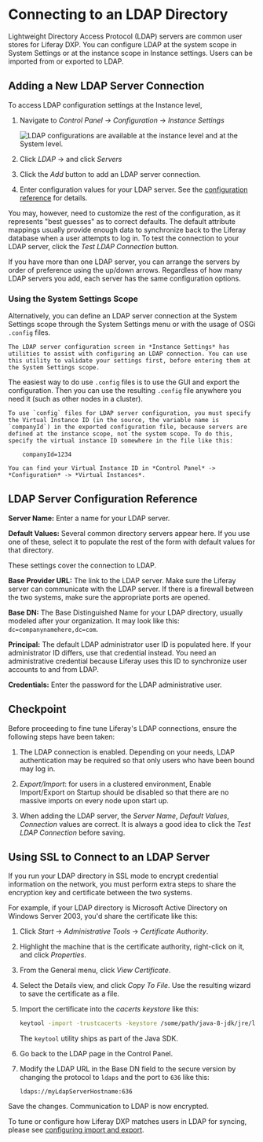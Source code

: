 # Connecting to an LDAP Directory

Lightweight Directory Access Protocol (LDAP) servers are common user stores for Liferay DXP. You can configure LDAP at the system scope in System Settings or at the instance scope in Instance settings. Users can be imported from or exported to LDAP.

## Adding a New LDAP Server Connection

To access LDAP configuration settings at the Instance level,

1. Navigate to *Control Panel &rarr; Configuration* &rarr; *Instance Settings*

    ![LDAP configurations are available at the instance level and at the System level.](./connecting-to-an-ldap-directory/images/01.png)

1. Click *LDAP* &rarr; and click *Servers*
1. Click the *Add* button to add an LDAP server connection.
1. Enter configuration values for your LDAP server. See the [configuration reference](#ldap-server-configuration-reference) for details.

You may, however, need to customize the rest of the configuration, as it represents "best guesses" as to correct defaults. The default attribute mappings usually provide enough data to synchronize back to the Liferay database when a user attempts to log in. To test the connection to your LDAP server, click the *Test LDAP Connection* button.

If you have more than one LDAP server, you can arrange the servers by order of preference using the up/down arrows. Regardless of how many LDAP servers you add, each server has the same configuration options.

### Using the System Settings Scope

Alternatively, you can define an LDAP server connection at the System Settings scope through the System Settings menu or with the usage of OSGi `.config` files.

```{tip}
The LDAP server configuration screen in *Instance Settings* has utilities to assist with configuring an LDAP connection. You can use this utility to validate your settings first, before entering them at the System Settings scope.
```

The easiest way to do use `.config` files is to use the GUI and export the configuration. Then you can use the resulting `.config` file anywhere you need it (such as other nodes in a cluster).

```{note}
To use `config` files for LDAP server configuration, you must specify the Virtual Instance ID (in the source, the variable name is `companyId`) in the exported configuration file, because servers are defined at the instance scope, not the system scope. To do this, specify the virtual instance ID somewhere in the file like this:

    companyId=1234

You can find your Virtual Instance ID in *Control Panel* -> *Configuration* -> *Virtual Instances*.
```

## LDAP Server Configuration Reference

**Server Name:** Enter a name for your LDAP server.

**Default Values:** Several common directory servers appear here. If you use one of these, select it to populate the rest of the form with default values for that directory.

These settings cover the connection to LDAP.

**Base Provider URL:** The link to the LDAP server. Make sure the Liferay server can communicate with the LDAP server. If there is a firewall between the two systems, make sure the appropriate ports are opened.

**Base DN:** The Base Distinguished Name for your LDAP directory, usually modeled after your organization. It may look like this: `dc=companynamehere,dc=com`.

**Principal:** The default LDAP administrator user ID is populated here. If your administrator ID differs, use that credential instead. You need an administrative credential because Liferay uses this ID to synchronize user accounts to and from LDAP.

**Credentials:** Enter the password for the LDAP administrative user.

## Checkpoint

Before proceeding to fine tune Liferay's LDAP connections, ensure the following steps have been taken:

1. The LDAP connection is enabled. Depending on your needs, LDAP authentication may be required so that only users who have been bound may log in.

1. *Export/Import*: for users in a clustered environment, Enable Import/Export on Startup should be disabled so that there are no massive imports on every node upon start up.

1. When adding the LDAP server, the *Server Name*, *Default Values*, *Connection* values are correct. It is always a good idea to click the *Test LDAP Connection* before saving.

## Using SSL to Connect to an LDAP Server

If you run your LDAP directory in SSL mode to encrypt credential information on the network, you must perform extra steps to share the encryption key and certificate between the two systems.

For example, if your LDAP directory is Microsoft Active Directory on Windows Server 2003, you'd share the certificate like this:

1. Click *Start* &rarr; *Administrative Tools* &rarr; *Certificate Authority*.

1. Highlight the machine that is the certificate authority, right-click on it, and click *Properties*.

1. From the General menu, click *View Certificate*.

1. Select the Details view, and click *Copy To File*. Use the resulting wizard to save the certificate as a file.

1. Import the certificate into the *cacerts keystore* like this:

    ```bash
    keytool -import -trustcacerts -keystore /some/path/java-8-jdk/jre/lib/security/cacerts -storepass changeit -noprompt -alias MyRootCA -file /some/path/MyRootCA.cer
    ```

    The `keytool` utility ships as part of the Java SDK.

1. Go back to the LDAP page in the Control Panel.

1. Modify the LDAP URL in the Base DN field to the secure version by changing the protocol to `ldaps` and the port to `636` like this:

    ```
    ldaps://myLdapServerHostname:636
    ```

Save the changes. Communication to LDAP is now encrypted.

To tune or configure how Liferay DXP matches users in LDAP for syncing, please see [configuring import and export](./configuring-user-import-and-export.md).
